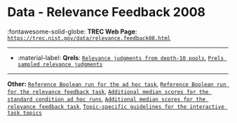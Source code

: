 # Data - Relevance Feedback 2008 

:fontawesome-solid-globe: **TREC Web Page**: [`https://trec.nist.gov/data/relevance.feedback08.html`](https://trec.nist.gov/data/relevance.feedback08.html)

---

- :material-label: **Qrels**: [`Relevance judgments from depth-10 pools`](https://trec.nist.gov/data/relevance.feedback/08/08.qrels.top10), [`Prels sampled relevance judgments`](https://trec.nist.gov/data/relevance.feedback/08/08.rf-prels.tgz)


---

**Other:** [`Reference Boolean run for the ad hoc task`](https://trec.nist.gov/data/legal/08/refL08B.gz), [`Reference Boolean run for the relevance feedback task`](https://trec.nist.gov/data/legal/08/refRF08B.gz), [`Additional median scores for the standard condition ad hoc runs`](https://trec.nist.gov/data/legal/08/mediansL08.zip), [`Additional median scores for the relevance feedback task`](https://trec.nist.gov/data/legal/08/mediansRF08.zip), [`Topic-specific guidelines for the interactive task topics`](https://trec.nist.gov/data/legal/08/LegalInteractive_TopicGuidelines_2008.pdf)
